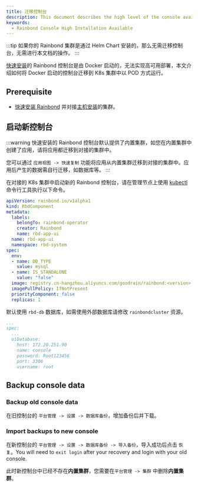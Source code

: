 ```yaml
---
title: 迁移控制台
description: This document describes the high level of the console available for the experience of the migration console to the high available cluster environment.
keywords:
  - Rainbond Console High Installation Available
---
```


:::tip
如果你的 Rainbond 集群是通过 Helm Chart 安装的，那么无需迁移控制台，无需进行本文档的操作。
:::

[快速安装](/docs/quick-start/quick-install)的 Rainbond 控制台是由 Docker 启动的，无法实现高可用部署，本文介绍如何将 Docker 启动的控制台迁移到 K8s 集群中以 POD 方式运行。

## Prerequisite

- [快速安装 Rainbond](/docs/quick-start/quick-install) 并对接[主机安装](/docs/installation/install-with-ui/)的集群。

## 启动新控制台

:::warning
快速安装的 Rainbond 控制台默认提供了内置集群，如您在内置集群中创建了应用，请将应用都迁移到对接的集群中。

您可以通过 `应用视图 -> 快速复制` 功能将应用从内置集群迁移到对接的集群中。应用后产生的数据需自行迁移，如数据库等。
:::

在对接的 K8s 集群中启动新的 Rainbond 控制台，请在管理节点上使用 [kubectl](https://docs.rke2.io/reference/cli_tools) 命令行工具执行以下命令。

```yaml title="kubectl apply -f rbd-app-ui.yaml"
apiVersion: rainbond.io/v1alpha1
kind: RbdComponent
metadata:
  labels:
    belongTo: rainbond-operator
    creator: Rainbond
    name: rbd-app-ui
  name: rbd-app-ui
  namespace: rbd-system
spec:
  env:
  - name: DB_TYPE
    value: mysql
  - name: IS_STANDALONE
    value: "false"
  image: registry.cn-hangzhou.aliyuncs.com/goodrain/rainbond:<version>-release
  imagePullPolicy: IfNotPresent
  priorityComponent: false
  replicas: 1
```

默认使用 `rbd-db` 数据库，如需使用外部数据库请修改 `rainbondcluster` 资源。

```yaml title="kubectl edit rainbondcluster -n rbd-system"
...
spec:
  ...
  uiDatabase:
    host: 172.20.251.90
    name: console
    password: Root123456
    port: 3306
    username: root
```

## Backup console data

### Backup old console data

在旧控制台的 `平台管理 -> 设置 -> 数据库备份`，增加备份后并下载。

### Import backups to new console

在新控制台的 `平台管理 -> 设置 -> 数据库备份 -> 导入备份`，导入成功后点击 `恢复`。You will need to `exit login` after your recovery and login with your old console.

此时新控制台中已经不存在**内置集群**，您需要在`平台管理 -> 集群` 中删除**内置集群**。
